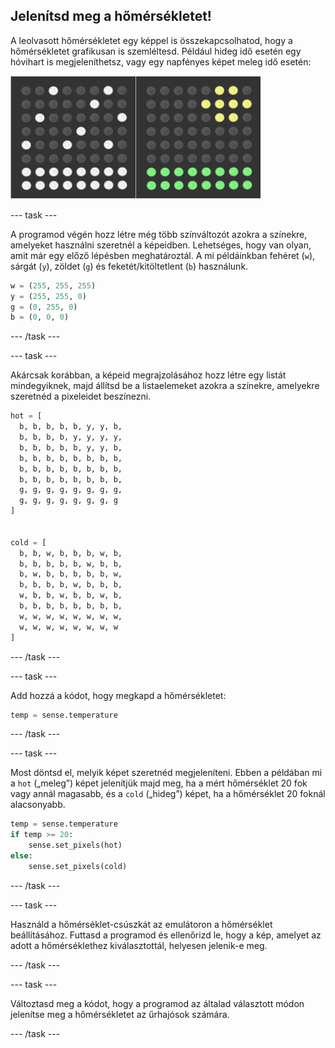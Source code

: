 ## Jelenítsd meg a hőmérsékletet!

A leolvasott hőmérsékletet egy képpel is összekapcsolhatod, hogy a hőmérsékletet grafikusan is szemléltesd. Például hideg idő esetén egy hóvihart is megjeleníthetsz, vagy egy napfényes képet meleg idő esetén:

![Hideg és meleg](images/hot-and-cold.png)

--- task ---

A programod végén hozz létre még több színváltozót azokra a színekre, amelyeket használni szeretnél a képeidben. Lehetséges, hogy van olyan, amit már egy előző lépésben meghatároztál. A mi példáinkban fehéret (`w`), sárgát (`y`), zöldet (`g`) és feketét/kitöltetlent (`b`) használunk.

```python
w = (255, 255, 255)
y = (255, 255, 0)
g = (0, 255, 0)
b = (0, 0, 0)
```

--- /task ---

--- task ---

Akárcsak korábban, a képeid megrajzolásához hozz létre egy listát mindegyiknek, majd állítsd be a listaelemeket azokra a színekre, amelyekre szeretnéd a pixeleidet beszínezni.

```python
hot = [
  b, b, b, b, b, y, y, b,
  b, b, b, b, y, y, y, y,
  b, b, b, b, b, y, y, b,
  b, b, b, b, b, b, b, b,
  b, b, b, b, b, b, b, b,
  b, b, b, b, b, b, b, b,
  g, g, g, g, g, g, g, g,
  g, g, g, g, g, g, g, g
]


cold = [
  b, b, w, b, b, b, w, b,
  b, b, b, b, b, w, b, b,
  b, w, b, b, b, b, b, w,
  b, b, b, b, w, b, b, b,
  w, b, b, w, b, b, w, b,
  b, b, b, b, b, b, b, b,
  w, w, w, w, w, w, w, w,
  w, w, w, w, w, w, w, w
]
```

--- /task ---

--- task ---

Add hozzá a kódot, hogy megkapd a hőmérsékletet:

```python
temp = sense.temperature
```

--- /task ---

--- task ---

Most döntsd el, melyik képet szeretnéd megjeleníteni. Ebben a példában mi a `hot` („meleg”) képet jelenítjük majd meg, ha a mért hőmérséklet 20 fok vagy annál magasabb, és a `cold` („hideg”) képet, ha a hőmérséklet 20 foknál alacsonyabb.

```python
temp = sense.temperature
if temp >= 20:
    sense.set_pixels(hot)
else:
    sense.set_pixels(cold)
```

--- /task ---

--- task ---

Használd a hőmérséklet-csúszkát az emulátoron a hőmérséklet beállításához. Futtasd a programod és ellenőrizd le, hogy a kép, amelyet az adott a hőmérséklethez kiválasztottál, helyesen jelenik-e meg.

--- /task ---

--- task ---

Változtasd meg a kódot, hogy a programod az általad választott módon jelenítse meg a hőmérsékletet az űrhajósok számára.

--- /task ---